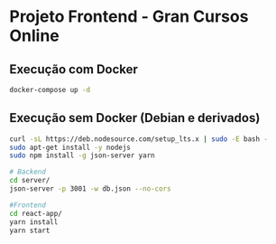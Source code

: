 # Projeto Frontend - Gran Cursos Online

## Execução com Docker

```sh
docker-compose up -d
```

## Execução sem Docker (Debian e derivados)

```sh
curl -sL https://deb.nodesource.com/setup_lts.x | sudo -E bash -
sudo apt-get install -y nodejs
sudo npm install -g json-server yarn

# Backend
cd server/
json-server -p 3001 -w db.json --no-cors

#Frontend
cd react-app/
yarn install
yarn start
```